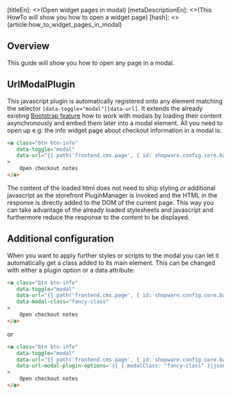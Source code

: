 [titleEn]: <>(Open widget pages in modal)
[metaDescriptionEn]: <>(This HowTo will show you how to open a widget page)
[hash]: <>(article:how_to_widget_pages_in_modal)

## Overview

This guide will show you how to open any page in a modal.

## UrlModalPlugin

This javascript plugin is automatically registered onto any element matching the selector `[data-toggle="modal"][data-url]`.
It extends the already existing [Bootstrap feature](https://getbootstrap.com/docs/4.3/components/modal/#live-demo) how to work with modals by loading their content asynchronously and embed them later into a modal element.
All you need to open up e.g. the info widget page about checkout information in a modal is:

```html
<a class="btn btn-info"
   data-toggle="modal"
   data-url="{{ path('frontend.cms.page', { id: shopware.config.core.basicInformation.shippingPaymentInfoPage }) }}"
>
    Open checkout notes
</a>
```

The content of the loaded html does not need to ship styling or additional javascript as the storefront PluginManager is invoked and the HTML in the response is directly added to the DOM of the current page.
This way you can take advantage of the already loaded stylesheets and javascript and furthermore reduce the response to the content to be displayed.

## Additional configuration

When you want to apply further styles or scripts to the modal you can let it automatically get a class added to its main element.
This can be changed with either a plugin option or a data attribute:

```html
<a class="btn btn-info"
   data-toggle="modal"
   data-url="{{ path('frontend.cms.page', { id: shopware.config.core.basicInformation.shippingPaymentInfoPage }) }}"
   data-modal-class="fancy-class" 
>
    Open checkout notes
</a>
```
or
```html
<a class="btn btn-info"
   data-toggle="modal"
   data-url="{{ path('frontend.cms.page', { id: shopware.config.core.basicInformation.shippingPaymentInfoPage }) }}"
   data-url-modal-plugin-options='{{ { modalClass: "fancy-class" }|json_encode }}'
>
    Open checkout notes
</a>
```
